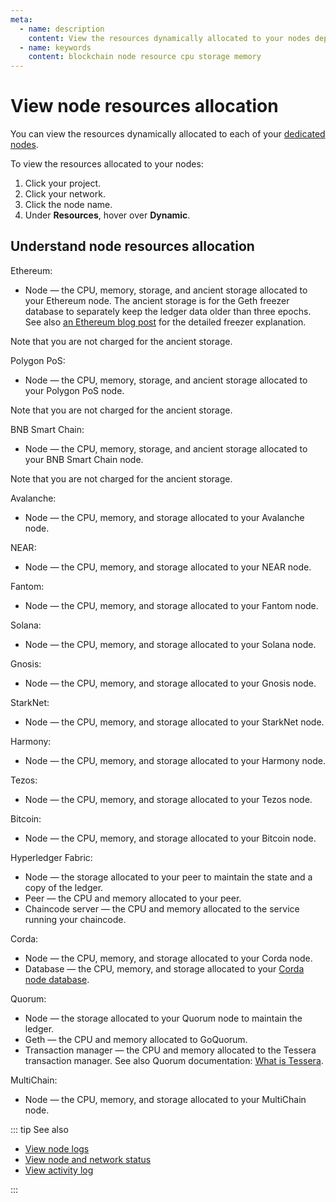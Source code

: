 ```yaml
---
meta:
  - name: description
    content: View the resources dynamically allocated to your nodes deployed with the Chainstack managed blockchain services.
  - name: keywords
    content: blockchain node resource cpu storage memory
---
```


# View node resources allocation

You can view the resources dynamically allocated to each of your [dedicated nodes](/glossary/dedicated-node).

To view the resources allocated to your nodes:

1. Click your project.
1. Click your network.
1. Click the node name.
1. Under **Resources**, hover over **Dynamic**.

## Understand node resources allocation

Ethereum:

* Node — the CPU, memory, storage, and ancient storage allocated to your Ethereum node. The ancient storage is for the Geth freezer database to separately keep the ledger data older than three epochs. See also [an Ethereum blog post](https://blog.ethereum.org/2019/07/10/geth-v1-9-0/) for the detailed freezer explanation.

Note that you are not charged for the ancient storage.

Polygon PoS:

* Node — the CPU, memory, storage, and ancient storage allocated to your Polygon PoS node.

Note that you are not charged for the ancient storage.

BNB Smart Chain:

* Node — the CPU, memory, storage, and ancient storage allocated to your BNB Smart Chain node.

Note that you are not charged for the ancient storage.

Avalanche:

* Node — the CPU, memory, and storage allocated to your Avalanche node.

NEAR:

* Node — the CPU, memory, and storage allocated to your NEAR node.

Fantom:

* Node — the CPU, memory, and storage allocated to your Fantom node.

Solana:

* Node — the CPU, memory, and storage allocated to your Solana node.

Gnosis:

* Node — the CPU, memory, and storage allocated to your Gnosis node.

StarkNet:

* Node — the CPU, memory, and storage allocated to your StarkNet node.

Harmony:

* Node — the CPU, memory, and storage allocated to your Harmony node.

Tezos:

* Node — the CPU, memory, and storage allocated to your Tezos node.

Bitcoin:

* Node — the CPU, memory, and storage allocated to your Bitcoin node.

Hyperledger Fabric:

* Node — the storage allocated to your peer to maintain the state and a copy of the ledger.
* Peer — the CPU and memory allocated to your peer.
* Chaincode server — the CPU and memory allocated to the service running your chaincode.

Corda:

* Node — the CPU, memory, and storage allocated to your Corda node.
* Database — the CPU, memory, and storage allocated to your [Corda node database](https://docs.corda.net/docs/corda-os/node-database.html).

Quorum:

* Node — the storage allocated to your Quorum node to maintain the ledger.
* Geth — the CPU and memory allocated to GoQuorum.
* Transaction manager — the CPU and memory allocated to the Tessera transaction manager. See also Quorum documentation: [What is Tessera](https://docs.tessera.consensys.net/).

MultiChain:

* Node — the CPU, memory, and storage allocated to your MultiChain node.

::: tip See also

* [View node logs](/platform/view-node-logs)
* [View node and network status](/platform/view-node-and-network-status)
* [View activity log](/platform/view-activity-log)

:::
